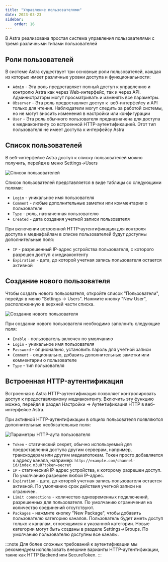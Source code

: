 ```yaml
---
title: "Управление пользователями"
date: 2023-03-23
sidebar:
    order: 16
---
```


В Astra реализована простая система управления пользователями с тремя различными типами пользователей

## Роли пользователей[](/ru/astra/admin-guide/settings/users#user-roles)

В системе Astra существует три основные роли пользователей, каждая из которых имеет различные уровни доступа и функциональности:

- `Admin` - Эта роль предоставляет полный доступ к управлению и контролю Astra как через Web-интерфейс, так и через API. Администраторы могут просматривать и изменять все параметры.
- `Observer` - Эта роль предоставляет доступ к  веб-интерфейсу и API только для чтения. Наблюдатели могут следить за работой системы, но не могут вносить изменения в настройки или конфигурации
- `User` - Эта роль обычного пользователя предназначена для доступа к медиаконтенту со встроенной HTTP-аутентификацией. Этот тип пользователя не имеет доступа к интерфейсу Astra

## Список пользователей[](/ru/astra/admin-guide/settings/users#user-list)

В веб-интерфейсе Astra доступ к списку пользователей можно получить, перейдя в меню Settings->Users

![Список пользователей](https://cdn.cesbo.com/help/astra/admin-guide/settings/users/users.png)

Список пользователей представляется в виде таблицы со следующими полями:

- `Login` - уникальное имя пользователя
- `Comment` - любые дополнительные заметки или комментарии о пользователе
- `Type` - роль, назначенная пользователю
- `Created` - дата создания учетной записи пользователя

При включении встроенной HTTP-аутентификации для контроля доступа к медиафайлам в списке пользователей будут доступны дополнительные поля:

- `IP` - разрешенный IP-адрес устройства пользователя, с которого разрешен доступ к медиаконтенту
- `Expiration` - дата, до которой учетная запись пользователя остается активной

## Создание нового пользователя[](/ru/astra/admin-guide/settings/users#new-user)

Чтобы создать нового пользователя, откройте список "Пользователи", перейдя в меню "Settings -> Users". Нажмите кнопку "New User", расположенную в верхней части списка.

![Создание нового пользователя](https://cdn.cesbo.com/help/astra/admin-guide/settings/users/new-user.png)

При создании нового пользователя необходимо заполнить следующие поля:

- `Enable` - пользователь включен по умолчанию
- `Login` - уникальное имя пользователя
- `Password` - опционально, установить пароль для учетной записи
- `Comment` - опционально, добавить дополнительные заметки или комментарии о пользователе
- `Type` - тип пользователя

## Встроенная HTTP-аутентификация[](/ru/astra/admin-guide/settings/users#built-in-http-authentication)

Встроенная в Astra HTTP-аутентификация позволяет контролировать доступ к предоставляемому медиаконтенту. Включить эту функцию можно, перейдя в раздел Настройки -> Аутентификация HTTP в веб-интерфейсе Astra.

При активной HTTP-аутентификации в опциях пользователя появляются дополнительные необязательные поля:

![Параметры HTTP-аута пользователя](https://cdn.cesbo.com/help/astra/admin-guide/settings/users/user-auth.png)

- `Token` - статический секрет, обычно используемый для предоставления доступа другим серверам, например, транскодерам или другим медиапотокам. Токен просто добавляется к адресу канала, например: `http://example.com/channel-id/index.m3u8?token=secret`
- `IP` - статический IP-адрес устройства, к которому разрешен доступ. По умолчанию разрешен любой IP-адрес.
- `Expiration` - дата, до которой учетная запись пользователя остается активной. По умолчанию срок действия учетной записи не ограничен.
- `Limit connections` - количество одновременных подключений, разрешенных для пользователя. По умолчанию ограничения на количество соединений отсутствуют.
- `Packages` - нажмите кнопку "New Package", чтобы добавить пользователю категорию каналов. Пользователь будет иметь доступ только к каналам, относящимся к указанной категории. Новые категории могут быть созданы в разделе Settings->Groups. По умолчанию пользователю доступны все каналы.

:::note
Для более сложных требований к аутентификации мы рекомендуем использовать внешние варианты HTTP-аутентификации, такие как HTTP Backend или SecureToken.
:::
